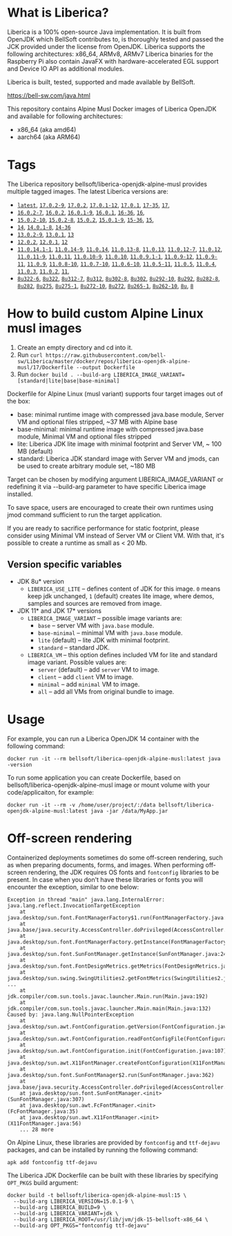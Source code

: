 # What is Liberica?

Liberica is a 100% open-source Java implementation. It is built from OpenJDK which BellSoft contributes to, is thoroughly tested and passed the JCK provided under the license from OpenJDK. Liberica supports the following architectures: x86_64, ARMv8, ARMv7 Liberica binaries for the Raspberry Pi also contain JavaFX with hardware-accelerated EGL support and Device IO API as additional modules.

Liberica is built, tested, supported and made available by BellSoft.

<https://bell-sw.com/java.html>

This repository contains Alpine Musl Docker images of Liberica OpenJDK and available for following architectures:

* x86_64 (aka amd64)
* aarch64 (aka ARM64)

# Tags

The Liberica repository bellsoft/liberica-openjdk-alpine-musl provides multiple tagged images. The latest Liberica versions are:

* [`latest`](https://github.com/bell-sw/Liberica/blob/master/docker/repos/liberica-openjdk-alpine-musl/17/Dockerfile),
[`17.0.2-9`](https://github.com/bell-sw/Liberica/blob/master/docker/repos/liberica-openjdk-alpine-musl/17/Dockerfile),
[`17.0.2`](https://github.com/bell-sw/Liberica/blob/master/docker/repos/liberica-openjdk-alpine-musl/17/Dockerfile),
[`17.0.1-12`](https://github.com/bell-sw/Liberica/blob/master/docker/repos/liberica-openjdk-alpine-musl/17/Dockerfile),
[`17.0.1`](https://github.com/bell-sw/Liberica/blob/master/docker/repos/liberica-openjdk-alpine-musl/17/Dockerfile),
[`17-35`](https://github.com/bell-sw/Liberica/blob/master/docker/repos/liberica-openjdk-alpine-musl/17/Dockerfile),
[`17`](https://github.com/bell-sw/Liberica/blob/master/docker/repos/liberica-openjdk-alpine-musl/17/Dockerfile),
* [`16.0.2-7`](https://github.com/bell-sw/Liberica/blob/master/docker/repos/liberica-openjdk-alpine-musl/16/Dockerfile),
[`16.0.2`](https://github.com/bell-sw/Liberica/blob/master/docker/repos/liberica-openjdk-alpine-musl/16/Dockerfile),
[`16.0.1-9`](https://github.com/bell-sw/Liberica/blob/master/docker/repos/liberica-openjdk-alpine-musl/16/Dockerfile),
[`16.0.1`](https://github.com/bell-sw/Liberica/blob/master/docker/repos/liberica-openjdk-alpine-musl/16/Dockerfile),
[`16-36`](https://github.com/bell-sw/Liberica/blob/master/docker/repos/liberica-openjdk-alpine-musl/16/Dockerfile),
[`16`](https://github.com/bell-sw/Liberica/blob/master/docker/repos/liberica-openjdk-alpine-musl/16/Dockerfile),
* [`15.0.2-10`](https://github.com/bell-sw/Liberica/blob/master/docker/repos/liberica-openjdk-alpine-musl/15/Dockerfile),
[`15.0.2-8`](https://github.com/bell-sw/Liberica/blob/master/docker/repos/liberica-openjdk-alpine-musl/15/Dockerfile),
[`15.0.2`](https://github.com/bell-sw/Liberica/blob/master/docker/repos/liberica-openjdk-alpine-musl/15/Dockerfile),
[`15.0.1-9`](https://github.com/bell-sw/Liberica/blob/master/docker/repos/liberica-openjdk-alpine-musl/15/Dockerfile),
[`15-36`](https://github.com/bell-sw/Liberica/blob/master/docker/repos/liberica-openjdk-alpine-musl/15/Dockerfile),
[`15`](https://github.com/bell-sw/Liberica/blob/master/docker/repos/liberica-openjdk-alpine-musl/15/Dockerfile),
* [`14`](https://github.com/bell-sw/Liberica/blob/master/docker/repos/liberica-openjdk-alpine-musl/14/Dockerfile),
[`14.0.1-8`](https://github.com/bell-sw/Liberica/blob/master/docker/repos/liberica-openjdk-alpine-musl/14/Dockerfile),
[`14-36`](https://github.com/bell-sw/Liberica/blob/master/docker/repos/liberica-openjdk-alpine-musl/old/14.0.0/Dockerfile)
* [`13.0.2-9`](https://github.com/bell-sw/Liberica/blob/master/docker/repos/liberica-openjdk-alpine-musl/13/Dockerfile),
[`13.0.1`](https://github.com/bell-sw/Liberica/blob/master/docker/repos/liberica-openjdk-alpine-musl/old/13.0.1/Dockerfile),
[`13`](https://github.com/bell-sw/Liberica/blob/master/docker/repos/liberica-openjdk-alpine-musl/old/13.0.0/Dockerfile)
* [`12.0.2`](https://github.com/bell-sw/Liberica/blob/master/docker/repos/liberica-openjdk-alpine-musl/old/12.0.2/Dockerfile),
[`12.0.1`](https://github.com/bell-sw/Liberica/blob/master/docker/repos/liberica-openjdk-alpine-musl/old/12.0.1/Dockerfile),
[`12`](https://github.com/bell-sw/Liberica/blob/master/docker/repos/liberica-openjdk-alpine-musl/old/12.0.0/Dockerfile)
* [`11.0.14.1-1`](https://github.com/bell-sw/Liberica/blob/master/docker/repos/liberica-openjdk-alpine-musl/11/Dockerfile),
[`11.0.14-9`](https://github.com/bell-sw/Liberica/blob/master/docker/repos/liberica-openjdk-alpine-musl/11/Dockerfile),
[`11.0.14`](https://github.com/bell-sw/Liberica/blob/master/docker/repos/liberica-openjdk-alpine-musl/11/Dockerfile),
[`11.0.13-8`](https://github.com/bell-sw/Liberica/blob/master/docker/repos/liberica-openjdk-alpine-musl/11/Dockerfile),
[`11.0.13`](https://github.com/bell-sw/Liberica/blob/master/docker/repos/liberica-openjdk-alpine-musl/11/Dockerfile),
[`11.0.12-7`](https://github.com/bell-sw/Liberica/blob/master/docker/repos/liberica-openjdk-alpine-musl/11/Dockerfile),
[`11.0.12`](https://github.com/bell-sw/Liberica/blob/master/docker/repos/liberica-openjdk-alpine-musl/11/Dockerfile),
[`11.0.11-9`](https://github.com/bell-sw/Liberica/blob/master/docker/repos/liberica-openjdk-alpine-musl/11/Dockerfile),
[`11.0.11`](https://github.com/bell-sw/Liberica/blob/master/docker/repos/liberica-openjdk-alpine-musl/11/Dockerfile),
[`11.0.10-9`](https://github.com/bell-sw/Liberica/blob/master/docker/repos/liberica-openjdk-alpine-musl/11/Dockerfile),
[`11.0.10`](https://github.com/bell-sw/Liberica/blob/master/docker/repos/liberica-openjdk-alpine-musl/11/Dockerfile),
[`11.0.9.1-1`](https://github.com/bell-sw/Liberica/blob/master/docker/repos/liberica-openjdk-alpine-musl/11/Dockerfile),
[`11.0.9-12`](https://github.com/bell-sw/Liberica/blob/master/docker/repos/liberica-openjdk-alpine-musl/11/Dockerfile),
[`11.0.9-11`](https://github.com/bell-sw/Liberica/blob/master/docker/repos/liberica-openjdk-alpine-musl/11/Dockerfile),
[`11.0.9`](https://github.com/bell-sw/Liberica/blob/master/docker/repos/liberica-openjdk-alpine-musl/11/Dockerfile),
[`11.0.8-10`](https://github.com/bell-sw/Liberica/blob/master/docker/repos/liberica-openjdk-alpine-musl/11/Dockerfile),
[`11.0.7-10`](https://github.com/bell-sw/Liberica/blob/master/docker/repos/liberica-openjdk-alpine-musl/11/Dockerfile),
[`11.0.6-10`](https://github.com/bell-sw/Liberica/blob/master/docker/repos/liberica-openjdk-alpine-musl/old/11.0.6/Dockerfile),
[`11.0.5-11`](https://github.com/bell-sw/Liberica/blob/master/docker/repos/liberica-openjdk-alpine-musl/old/11.0.5/Dockerfile),
[`11.0.5`](https://github.com/bell-sw/Liberica/blob/master/docker/repos/liberica-openjdk-alpine-musl/old/11.0.5/Dockerfile),
[`11.0.4`](https://github.com/bell-sw/Liberica/blob/master/docker/repos/liberica-openjdk-alpine-musl/old/11.0.4/Dockerfile),
[`11.0.3`](https://github.com/bell-sw/Liberica/blob/master/docker/repos/liberica-openjdk-alpine-musl/old/11.0.3/Dockerfile),
[`11.0.2`](https://github.com/bell-sw/Liberica/blob/master/docker/repos/liberica-openjdk-alpine-musl/old/11.0.2/Dockerfile),
[`11`](https://github.com/bell-sw/Liberica/blob/master/docker/repos/liberica-openjdk-alpine-musl/11/Dockerfile),
* [`8u322-6`](https://github.com/bell-sw/Liberica/blob/master/docker/repos/liberica-openjdk-alpine-musl/8/Dockerfile),
[`8u322`](https://github.com/bell-sw/Liberica/blob/master/docker/repos/liberica-openjdk-alpine-musl/8/Dockerfile),
[`8u312-7`](https://github.com/bell-sw/Liberica/blob/master/docker/repos/liberica-openjdk-alpine-musl/8/Dockerfile),
[`8u312`](https://github.com/bell-sw/Liberica/blob/master/docker/repos/liberica-openjdk-alpine-musl/8/Dockerfile),
[`8u302-8`](https://github.com/bell-sw/Liberica/blob/master/docker/repos/liberica-openjdk-alpine-musl/8/Dockerfile),
[`8u302`](https://github.com/bell-sw/Liberica/blob/master/docker/repos/liberica-openjdk-alpine-musl/8/Dockerfile),
[`8u292-10`](https://github.com/bell-sw/Liberica/blob/master/docker/repos/liberica-openjdk-alpine-musl/8/Dockerfile),
[`8u292`](https://github.com/bell-sw/Liberica/blob/master/docker/repos/liberica-openjdk-alpine-musl/8/Dockerfile),
[`8u282-8`](https://github.com/bell-sw/Liberica/blob/master/docker/repos/liberica-openjdk-alpine-musl/8/Dockerfile),
[`8u282`](https://github.com/bell-sw/Liberica/blob/master/docker/repos/liberica-openjdk-alpine-musl/8/Dockerfile),
[`8u275`](https://github.com/bell-sw/Liberica/blob/master/docker/repos/liberica-openjdk-alpine-musl/8/Dockerfile),
[`8u275-1`](https://github.com/bell-sw/Liberica/blob/master/docker/repos/liberica-openjdk-alpine-musl/8/Dockerfile),
[`8u272-10`](https://github.com/bell-sw/Liberica/blob/master/docker/repos/liberica-openjdk-alpine-musl/8/Dockerfile),
[`8u272`](https://github.com/bell-sw/Liberica/blob/master/docker/repos/liberica-openjdk-alpine-musl/8/Dockerfile),
[`8u265-1`](https://github.com/bell-sw/Liberica/blob/master/docker/repos/liberica-openjdk-alpine-musl/8/Dockerfile),
[`8u262-10`](https://github.com/bell-sw/Liberica/blob/master/docker/repos/liberica-openjdk-alpine-musl/8/Dockerfile),
[`8u`](https://github.com/bell-sw/Liberica/blob/master/docker/repos/liberica-openjdk-alpine-musl/8/Dockerfile),
[`8`](https://github.com/bell-sw/Liberica/blob/master/docker/repos/liberica-openjdk-alpine-musl/8/Dockerfile)

# How to build custom Alpine Linux musl images

1. Create an empty directory and cd into it.
2. Run `curl https://raw.githubusercontent.com/bell-sw/Liberica/master/docker/repos/liberica-openjdk-alpine-musl/17/Dockerfile --output Dockerfile`
3. Run `docker build . --build-arg LIBERICA_IMAGE_VARIANT=[standard|lite|base|base-minimal]`

Dockerfile for Alpine Linux (musl variant) supports four target images out of the box:

* base: minimal runtime image with compressed java.base module, Server VM and optional files stripped, ~37 MB with Alpine base
* base-minimal: minimal runtime image with compressed java.base module, Minimal VM and optional files stripped
* lite: Liberica JDK lite image with minimal footprint and Server VM, ~ 100 MB (default)
* standard: Liberica JDK standard image with Server VM and jmods, can be used to create arbitrary module set, ~180 MB

Target can be chosen by modifying argument LIBERICA_IMAGE_VARIANT or redefining it via --build-arg parameter to have specific Liberica image installed.

To save space, users are encouraged to create their own runtimes using jmod command sufficient to run the target application.

If you are ready to sacrifice performance for static footprint, please consider using Minimal VM instead of Server VM or Client VM. With that, it's possible to create a runtime as small as < 20 Mb.

## Version specific variables ##

* JDK 8u* version
  * `LIBERICA_USE_LITE` – defines content of JDK for this image. `0` means keep jdk unchanged, `1` (default) creates lite image, where demos, samples and sources are removed from image.
* JDK 11* and JDK 17* versions
  * `LIBERICA_IMAGE_VARIANT` – possible image variants are: 
    * `base` – server VM with `java.base` module.
	* `base-minimal` – minimal VM with `java.base` module.
	* `lite` (default) – lite JDK with minimal footprint.
	* `standard` – standard JDK.
  * `LIBERICA_VM` – this option defines included VM for lite and standard image variant. Possible values are:
    * `server` (default) – add `server` VM to image.
	* `client` – add `client` VM to image.
	* `minimal` – add `minimal` VM to image.
	* `all` – add all VMs from original bundle to image.

# Usage

For example, you can run a Liberica OpenJDK 14 container with the following command:

`docker run -it --rm bellsoft/liberica-openjdk-alpine-musl:latest java -version`

To run some application you can create Dockerfile, based on bellsoft/liberica-openjdk-alpine-musl image or mount volume with your code/applicaiton, for example:

`docker run -it --rm -v /home/user/project/:/data bellsoft/liberica-openjdk-alpine-musl:latest java -jar /data/MyApp.jar`

# Off-screen rendering

Containerized deployments sometimes do some off-screen rendering, such as when preparing documents, forms, and images. When performing off-screen rendering, the JDK requires OS fonts and `fontconfig` libraries to be present.
In case when you don't have these libraries or fonts you will encounter the exception, similar to one below:

```shell
Exception in thread "main" java.lang.InternalError: java.lang.reflect.InvocationTargetException
	at java.desktop/sun.font.FontManagerFactory$1.run(FontManagerFactory.java:86)
	at java.base/java.security.AccessController.doPrivileged(AccessController.java:312)
	at java.desktop/sun.font.FontManagerFactory.getInstance(FontManagerFactory.java:74)
	at java.desktop/sun.font.SunFontManager.getInstance(SunFontManager.java:247)
	at java.desktop/sun.font.FontDesignMetrics.getMetrics(FontDesignMetrics.java:261)
	at java.desktop/sun.swing.SwingUtilities2.getFontMetrics(SwingUtilities2.java:1243)
...
	at jdk.compiler/com.sun.tools.javac.launcher.Main.run(Main.java:192)
	at jdk.compiler/com.sun.tools.javac.launcher.Main.main(Main.java:132)
Caused by: java.lang.NullPointerException
	at java.desktop/sun.awt.FontConfiguration.getVersion(FontConfiguration.java:1262)
	at java.desktop/sun.awt.FontConfiguration.readFontConfigFile(FontConfiguration.java:225)
	at java.desktop/sun.awt.FontConfiguration.init(FontConfiguration.java:107)
	at java.desktop/sun.awt.X11FontManager.createFontConfiguration(X11FontManager.java:719)
	at java.desktop/sun.font.SunFontManager$2.run(SunFontManager.java:362)
	at java.base/java.security.AccessController.doPrivileged(AccessController.java:312)
	at java.desktop/sun.font.SunFontManager.<init>(SunFontManager.java:307)
	at java.desktop/sun.awt.FcFontManager.<init>(FcFontManager.java:35)
	at java.desktop/sun.awt.X11FontManager.<init>(X11FontManager.java:56)
	... 28 more
```

On Alpine Linux, these libraries are provided by `fontconfig` and `ttf-dejavu` packages, and can be installed by running the following command:

```apk add fontconfig ttf-dejavu```

The Liberica JDK Dockerfile can be built with these libraries by specifying `OPT_PKGS` build argument:

```shell
docker build -t bellsoft/liberica-openjdk-alpine-musl:15 \
  --build-arg LIBERICA_VERSION=15.0.1-9 \
  --build-arg LIBERICA_BUILD=9 \
  --build-arg LIBERICA_VARIANT=jdk \
  --build-arg LIBERICA_ROOT=/usr/lib/jvm/jdk-15-bellsoft-x86_64 \
  --build-arg OPT_PKGS="fontconfig ttf-dejavu"
```
